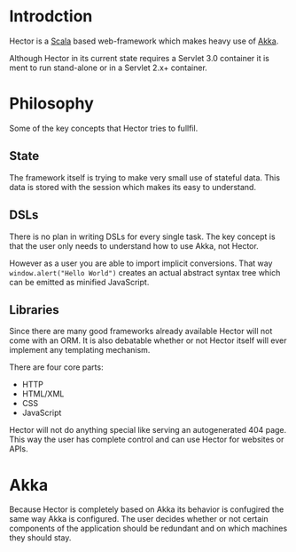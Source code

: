 # Introdction
Hector is a <a href="http://www.scala-lang.org/">Scala</a> based web-framework which makes heavy use of <a href="http://www.akka.io/">Akka</a>.

Although Hector in its current state requires a Servlet 3.0 container it is ment to run stand-alone or in a Servlet 2.x+ container.

# Philosophy
Some of the key concepts that Hector tries to fullfil.

##  State
The framework itself is trying to make very small use of stateful data. This data is stored with the session which makes its easy to understand.

## DSLs
There is no plan in writing DSLs for every single task. The key concept is that the user only needs to understand how to use Akka, not Hector.

However as a user you are able to import implicit conversions. That way `window.alert("Hello World")` creates an actual abstract syntax tree which can be emitted as minified JavaScript.

## Libraries
Since there are many good frameworks already available Hector will not come with an ORM. It is also debatable whether or not Hector itself will ever implement any templating mechanism.

There are four core parts:
- HTTP
- HTML/XML
- CSS
- JavaScript

Hector will not do anything special like serving an autogenerated 404 page. This way the user has complete control and can use Hector for websites or APIs.

# Akka
Because Hector is completely based on Akka its behavior is confugired the same way Akka is configured. The user decides whether or not certain components of the application should be redundant and on which machines they should stay. 
